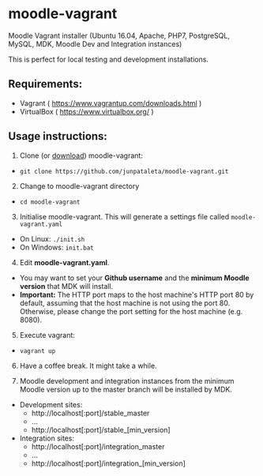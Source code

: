 # moodle-vagrant
Moodle Vagrant installer 
(Ubuntu 16.04, Apache, PHP7, PostgreSQL, MySQL, MDK, Moodle Dev and Integration instances)

This is perfect for local testing and development installations.

## Requirements:
- Vagrant ( https://www.vagrantup.com/downloads.html )
- VirtualBox ( https://www.virtualbox.org/ )

## Usage instructions:
1. Clone (or [download](https://github.com/junpataleta/moodle-vagrant/archive/master.zip)) moodle-vagrant:
  * `git clone https://github.com/junpataleta/moodle-vagrant.git`

2. Change to moodle-vagrant directory
  * `cd moodle-vagrant`

3. Initialise moodle-vagrant. This will generate a settings file called `moodle-vagrant.yaml`
  * On Linux: `./init.sh`
  * On Windows: `init.bat`

4. Edit **moodle-vagrant.yaml**. 
  * You may want to set your **Github username** and the **minimum Moodle version** that MDK will install.
  * **Important:** The HTTP port maps to the host machine's HTTP port 80 by default, 
  assuming that the host machine is not using the port 80. Otherwise, please change the port setting for the host machine (e.g. 8080).

5. Execute vagrant:
  * `vagrant up`

6. Have a coffee break. It might take a while.

7. Moodle development and integration instances from the minimum Moodle version up to the master branch will be installed by MDK.
 * Development sites:
   * http://localhost[:port]/stable_master
   * ...
   * http://localhost[:port]/stable_[min_version]
 * Integration sites:
   * http://localhost[:port]/integration_master
   * ...
   * http://localhost[:port]/integration_[min_version]
